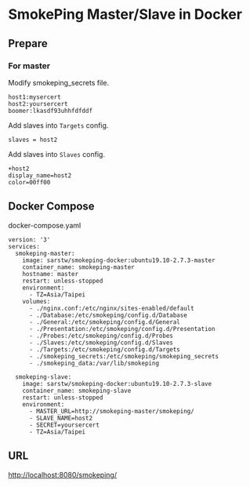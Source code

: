 # SmokePing Master/Slave in Docker

## Prepare

### For master

Modify smokeping_secrets file.

```
host1:mysercert
host2:yoursercert
boomer:lkasdf93uhhfdfddf
```

Add slaves into `Targets` config.

```
slaves = host2
```

Add slaves into `Slaves` config.

```
+host2
display_name=host2
color=00ff00
```

## Docker Compose

docker-compose.yaml

```
version: '3'
services:
  smokeping-master:
    image: sarstw/smokeping-docker:ubuntu19.10-2.7.3-master
    container_name: smokeping-master
    hostname: master
    restart: unless-stopped
    environment:
      - TZ=Asia/Taipei
    volumes:
      - ./nginx.conf:/etc/nginx/sites-enabled/default
      - ./Database:/etc/smokeping/config.d/Database
      - ./General:/etc/smokeping/config.d/General
      - ./Presentation:/etc/smokeping/config.d/Presentation
      - ./Probes:/etc/smokeping/config.d/Probes
      - ./Slaves:/etc/smokeping/config.d/Slaves
      - ./Targets:/etc/smokeping/config.d/Targets
      - ./smokeping_secrets:/etc/smokeping/smokeping_secrets
      - ./smokeping_data:/var/lib/smokeping

  smokeping-slave:
    image: sarstw/smokeping-docker:ubuntu19.10-2.7.3-slave
    container_name: smokeping-slave
    restart: unless-stopped
    environment:
      - MASTER_URL=http://smokeping-master/smokeping/
      - SLAVE_NAME=host2
      - SECRET=yoursercert
      - TZ=Asia/Taipei
```

## URL

[http://localhost:8080/smokeping/](http://localhost:8080/smokeping/)

